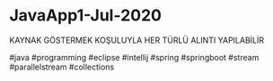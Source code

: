 # JavaApp1-Jul-2020
KAYNAK GÖSTERMEK KOŞULUYLA HER TÜRLÜ ALINTI YAPILABİLİR

#java
#programming
#eclipse 
#intellij
#spring
#springboot
#stream
#parallelstream
#collections
